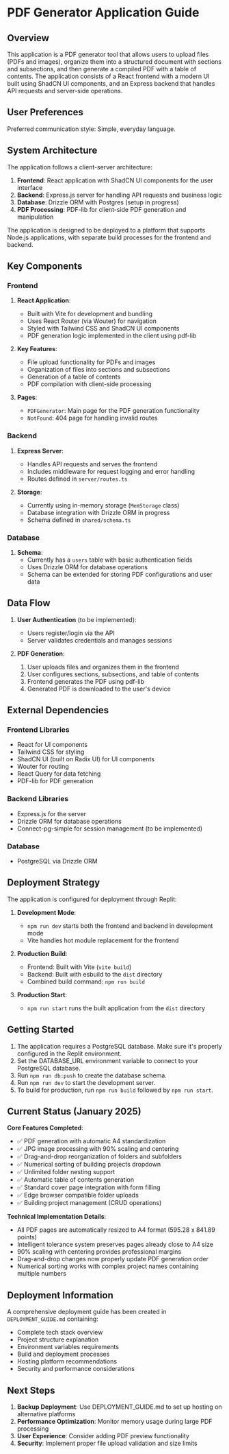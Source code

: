 # PDF Generator Application Guide

## Overview

This application is a PDF generator tool that allows users to upload files (PDFs and images), organize them into a structured document with sections and subsections, and then generate a compiled PDF with a table of contents. The application consists of a React frontend with a modern UI built using ShadCN UI components, and an Express backend that handles API requests and server-side operations.

## User Preferences

Preferred communication style: Simple, everyday language.

## System Architecture

The application follows a client-server architecture:

1. **Frontend**: React application with ShadCN UI components for the user interface
2. **Backend**: Express.js server for handling API requests and business logic
3. **Database**: Drizzle ORM with Postgres (setup in progress)
4. **PDF Processing**: PDF-lib for client-side PDF generation and manipulation

The application is designed to be deployed to a platform that supports Node.js applications, with separate build processes for the frontend and backend.

## Key Components

### Frontend

1. **React Application**:
   - Built with Vite for development and bundling
   - Uses React Router (via Wouter) for navigation
   - Styled with Tailwind CSS and ShadCN UI components
   - PDF generation logic implemented in the client using pdf-lib

2. **Key Features**:
   - File upload functionality for PDFs and images
   - Organization of files into sections and subsections
   - Generation of a table of contents
   - PDF compilation with client-side processing

3. **Pages**:
   - `PDFGenerator`: Main page for the PDF generation functionality
   - `NotFound`: 404 page for handling invalid routes

### Backend

1. **Express Server**:
   - Handles API requests and serves the frontend
   - Includes middleware for request logging and error handling
   - Routes defined in `server/routes.ts`

2. **Storage**:
   - Currently using in-memory storage (`MemStorage` class)
   - Database integration with Drizzle ORM in progress
   - Schema defined in `shared/schema.ts`

### Database

1. **Schema**:
   - Currently has a `users` table with basic authentication fields
   - Uses Drizzle ORM for database operations
   - Schema can be extended for storing PDF configurations and user data

## Data Flow

1. **User Authentication** (to be implemented):
   - Users register/login via the API
   - Server validates credentials and manages sessions

2. **PDF Generation**:
   1. User uploads files and organizes them in the frontend
   2. User configures sections, subsections, and table of contents
   3. Frontend generates the PDF using pdf-lib
   4. Generated PDF is downloaded to the user's device

## External Dependencies

### Frontend Libraries
- React for UI components
- Tailwind CSS for styling
- ShadCN UI (built on Radix UI) for UI components
- Wouter for routing
- React Query for data fetching
- PDF-lib for PDF generation

### Backend Libraries
- Express.js for the server
- Drizzle ORM for database operations
- Connect-pg-simple for session management (to be implemented)

### Database
- PostgreSQL via Drizzle ORM

## Deployment Strategy

The application is configured for deployment through Replit:

1. **Development Mode**:
   - `npm run dev` starts both the frontend and backend in development mode
   - Vite handles hot module replacement for the frontend

2. **Production Build**:
   - Frontend: Built with Vite (`vite build`)
   - Backend: Built with esbuild to the `dist` directory
   - Combined build command: `npm run build`

3. **Production Start**:
   - `npm run start` runs the built application from the `dist` directory

## Getting Started

1. The application requires a PostgreSQL database. Make sure it's properly configured in the Replit environment.
2. Set the DATABASE_URL environment variable to connect to your PostgreSQL database.
3. Run `npm run db:push` to create the database schema.
4. Run `npm run dev` to start the development server.
5. To build for production, run `npm run build` followed by `npm run start`.

## Current Status (January 2025)

**Core Features Completed**:
- ✅ PDF generation with automatic A4 standardization
- ✅ JPG image processing with 90% scaling and centering
- ✅ Drag-and-drop reorganization of folders and subfolders
- ✅ Numerical sorting of building projects dropdown
- ✅ Unlimited folder nesting support
- ✅ Automatic table of contents generation
- ✅ Standard cover page integration with form filling
- ✅ Edge browser compatible folder uploads
- ✅ Building project management (CRUD operations)

**Technical Implementation Details**:
- All PDF pages are automatically resized to A4 format (595.28 x 841.89 points)
- Intelligent tolerance system preserves pages already close to A4 size
- 90% scaling with centering provides professional margins
- Drag-and-drop changes now properly update PDF generation order
- Numerical sorting works with complex project names containing multiple numbers

## Deployment Information

A comprehensive deployment guide has been created in `DEPLOYMENT_GUIDE.md` containing:
- Complete tech stack overview
- Project structure explanation
- Environment variables requirements
- Build and deployment processes
- Hosting platform recommendations
- Security and performance considerations

## Next Steps

1. **Backup Deployment**: Use DEPLOYMENT_GUIDE.md to set up hosting on alternative platforms
2. **Performance Optimization**: Monitor memory usage during large PDF processing
3. **User Experience**: Consider adding PDF preview functionality
4. **Security**: Implement proper file upload validation and size limits
